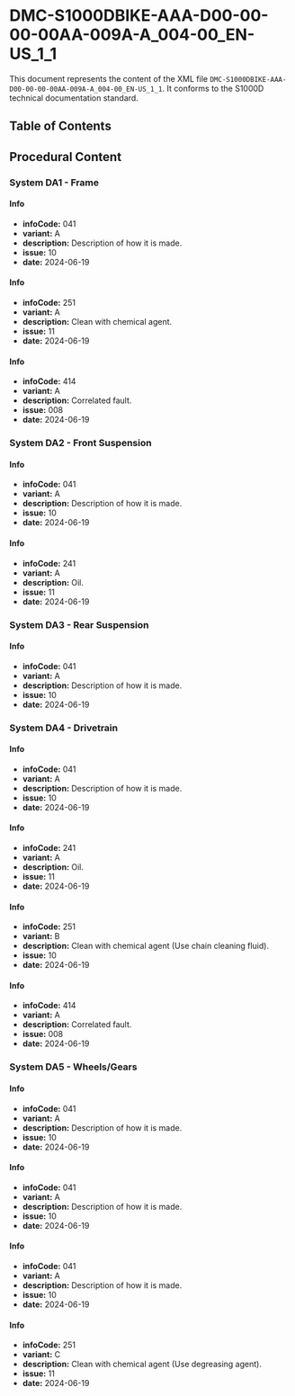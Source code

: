# DMC-S1000DBIKE-AAA-D00-00-00-00AA-009A-A_004-00_EN-US_1_1

This document represents the content of the XML file `DMC-S1000DBIKE-AAA-D00-00-00-00AA-009A-A_004-00_EN-US_1_1`. It conforms to the S1000D technical documentation standard.

## Table of Contents

## Procedural Content

### System DA1 - Frame

#### Info

*   **infoCode:** 041
*   **variant:** A
*   **description:** Description of how it is made.
*   **issue:** 10
*   **date:** 2024-06-19

#### Info

*   **infoCode:** 251
*   **variant:** A
*   **description:** Clean with chemical agent.
*   **issue:** 11
*   **date:** 2024-06-19

#### Info

*   **infoCode:** 414
*   **variant:** A
*   **description:** Correlated fault.
*   **issue:** 008
*   **date:** 2024-06-19

### System DA2 - Front Suspension

#### Info

*   **infoCode:** 041
*   **variant:** A
*   **description:** Description of how it is made.
*   **issue:** 10
*   **date:** 2024-06-19

#### Info

*   **infoCode:** 241
*   **variant:** A
*   **description:** Oil.
*   **issue:** 11
*   **date:** 2024-06-19

### System DA3 - Rear Suspension

#### Info

*   **infoCode:** 041
*   **variant:** A
*   **description:** Description of how it is made.
*   **issue:** 10
*   **date:** 2024-06-19

### System DA4 - Drivetrain

#### Info

*   **infoCode:** 041
*   **variant:** A
*   **description:** Description of how it is made.
*   **issue:** 10
*   **date:** 2024-06-19

#### Info

*   **infoCode:** 241
*   **variant:** A
*   **description:** Oil.
*   **issue:** 11
*   **date:** 2024-06-19

#### Info

*   **infoCode:** 251
*   **variant:** B
*   **description:** Clean with chemical agent (Use chain cleaning fluid).
*   **issue:** 10
*   **date:** 2024-06-19

#### Info

*   **infoCode:** 414
*   **variant:** A
*   **description:** Correlated fault.
*   **issue:** 008
*   **date:** 2024-06-19

### System DA5 - Wheels/Gears

#### Info

*   **infoCode:** 041
*   **variant:** A
*   **description:** Description of how it is made.
*   **issue:** 10
*   **date:** 2024-06-19

#### Info

*   **infoCode:** 041
*   **variant:** A
*   **description:** Description of how it is made.
*   **issue:** 10
*   **date:** 2024-06-19

#### Info

*   **infoCode:** 041
*   **variant:** A
*   **description:** Description of how it is made.
*   **issue:** 10
*   **date:** 2024-06-19

#### Info

*   **infoCode:** 251
*   **variant:** C
*   **description:** Clean with chemical agent (Use degreasing agent).
*   **issue:** 11
*   **date:** 2024-06-19